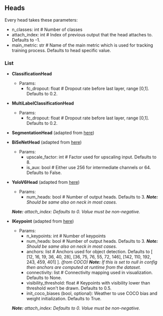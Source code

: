 ## Heads

Every head takes these parameters:
 - n_classes: int # Number of classes
 - attach_index: int # Index of previous output that the head attaches to. Defaults to -1.
 - main_metric: str # Name of the main metric which is used for tracking training process. Defaults to head specific value.

### List
- **ClassificationHead**
  - Params:
    - fc_dropout: float # Dropout rate before last layer, range [0,1]. Defaults to 0.2.

- **MultiLabelClassificationHead**
  - Params:
    - fc_dropout: float # Dropout rate before last layer, range [0,1]. Defaults to 0.2.

- **SegmentationHead** (adapted from [here](https://github.com/pytorch/vision/blob/main/torchvision/models/segmentation/fcn.py))

- **BiSeNetHead** (adapted from [here](https://github.com/taveraantonio/BiseNetv1))
  - Params:
    - upscale_factor: int # Factor used for upscaling input. Defaults to 8.
    - is_aux: bool # Either use 256 for intermediate channels or 64. Defaults to False.

- **YoloV6Head** (adapted from [here](https://arxiv.org/pdf/2209.02976.pdf))
  - Params:
    - num_heads: bool # Number of output heads. Defaults to 3. ***Note:** Should be same also on neck in most cases.*
    
  ***Note:** attach_index: Defaults to 0. Value must be non-negative.* 

- **IKeypoint** (adapted from [here](https://github.com/WongKinYiu/yolov7))
  - Params:
    - n_keypoints: int # Number of keypoints
    - num_heads: bool # Number of output heads. Defaults to 3. ***Note:** Should be same also on neck in most cases.*
    - anchors: list # Anchors used for object detection. Defaults to [ [12, 16, 19, 36, 40, 28], [36, 75, 76, 55, 72, 146], [142, 110, 192, 243, 459, 401] ]. *(from COCO)* ***Note:** If this is set to null in config then anchors are computed at runtime from the dataset.*
    - connectivity: list # Connectivity mapping used in visualization. Defaults to None.
    - visibility_threshold: float # Keypoints with visibility lower than threshold won't be drawn. Defaults to 0.5.
    - init_coco_biases (bool, optional): Weather to use COCO bias and weight initialization. Defaults to True.

  ***Note:** attach_index: Defaults to 0. Value must be non-negative.*